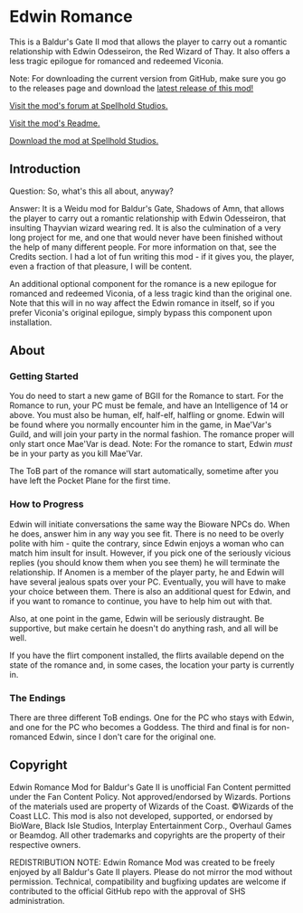 # Edwin Romance
This is a Baldur's Gate II mod that allows the player to carry out a romantic relationship with Edwin Odesseiron, the Red Wizard of Thay. It also offers a less tragic epilogue for romanced and redeemed Viconia.

Note: For downloading the current version from GitHub, make sure you go to the releases page and download the [latest release of this mod!](https://github.com/SpellholdStudios/Edwin_Romance/releases)

[Visit the mod's forum at Spellhold Studios.](http://www.shsforums.net/forum/69-edwin-romance/)

[Visit the mod's Readme.](https://spellholdstudios.github.io/readmes/edwinromance-readme.html)

[Download the mod at Spellhold Studios.](http://www.shsforums.net/files/file/1003-edwin-romance/)

## Introduction

Question: So, what's this all about, anyway?

Answer: It is a Weidu mod for Baldur's Gate, Shadows of Amn, that allows the player to carry out a romantic relationship with Edwin Odesseiron, that insulting Thayvian wizard wearing red. It is also the culmination of a very long project for me, and one that would never have been finished without the help of many different people. For more information on that, see the Credits section. I had a lot of fun writing this mod - if it gives you, the player, even a fraction of that pleasure, I will be content.

An additional optional component for the romance is a new epilogue for romanced and redeemed Viconia, of a less tragic kind than the original one. Note that this will in no way affect the Edwin romance in itself, so if you prefer Viconia's original epilogue, simply bypass this component upon installation.

## About
### Getting Started

You do need to start a new game of BGII for the Romance to start. For the Romance to run, your PC must be female, and have an Intelligence of 14 or above. You must also be human, elf, half-elf, halfling or gnome. Edwin will be found where you normally encounter him in the game, in Mae'Var's Guild, and will join your party in the normal fashion. The romance proper will only start once Mae'Var is dead. Note: For the romance to start, Edwin *must* be in your party as you kill Mae'Var.

The ToB part of the romance will start automatically, sometime after you have left the Pocket Plane for the first time.

### How to Progress

Edwin will initiate conversations the same way the Bioware NPCs do. When he does, answer him in any way you see fit. There is no need to be overly polite with him - quite the contrary, since Edwin enjoys a woman who can match him insult for insult. However, if you pick one of the seriously vicious replies (you should know them when you see them) he will terminate the relationship. If Anomen is a member of the player party, he and Edwin will have several jealous spats over your PC. Eventually, you will have to make your choice between them. There is also an additional quest for Edwin, and if you want to romance to continue, you have to help him out with that.

Also, at one point in the game, Edwin will be seriously distraught. Be supportive, but make certain he doesn't do anything rash, and all will be well.

If you have the flirt component installed, the flirts available depend on the state of the romance and, in some cases, the location your party is currently in.

### The Endings

There are three different ToB endings. One for the PC who stays with Edwin, and one for the PC who becomes a Goddess. The third and final is for non-romanced Edwin, since I don't care for the original one.

## Copyright

Edwin Romance Mod for Baldur's Gate II is unofficial Fan Content permitted under the Fan Content Policy. Not approved/endorsed by Wizards. Portions of the materials used are property of Wizards of the Coast. ©Wizards of the Coast LLC.
This mod is also not developed, supported, or endorsed by BioWare, Black Isle Studios, Interplay Entertainment Corp., Overhaul Games or Beamdog. All other trademarks and copyrights are the property of their respective owners.

REDISTRIBUTION NOTE: Edwin Romance Mod was created to be freely enjoyed by all Baldur's Gate II players. Please do not mirror the mod without permission. Technical, compatibility and bugfixing updates are welcome if contributed to the official GitHub repo with the approval of SHS administration.

